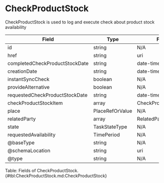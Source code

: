 <!--
    ATTENTION: This file was generated via gradle!
               Do NOT manually edit this file! Any such changes will be overwritten!
-->

# CheckProductStock

CheckProductStock is used to log and execute check about product stock availability

| Field | Type | Format | Required |
|-------|---|--------|---|
| id | string | N/A | No |
| href | string | uri | No |
| completedCheckProductStockDate | string | date-time | No |
| creationDate | string | date-time | No |
| instantSyncCheck | boolean | N/A | No |
| provideAlternative | boolean | N/A | No |
| requestedCheckProductStockDate | string | date-time | No |
| checkProductStockItem | array | CheckProductStockItem | No |
| place | PlaceRefOrValue | N/A | No |
| relatedParty | array | RelatedParty | No |
| state | TaskStateType | N/A | No |
| requestedAvailability | TimePeriod | N/A | No |
| \@baseType | string | N/A | No |
| \@schemaLocation | string | uri | No |
| \@type | string | N/A | No |

Table: Fields of CheckProductStock. {#tbl:CheckProductStock.md:CheckProductStock}
